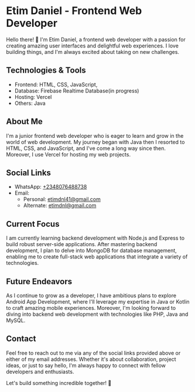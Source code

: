 # Etim Daniel - Frontend Web Developer

Hello there! 👋 I'm Etim Daniel, a frontend web developer with a passion for creating amazing user interfaces and delightful web experiences. I love building things, and I'm always excited about taking on new challenges.

## Technologies & Tools

- Frontend: HTML, CSS, JavaScript,
- Database: Firebase Realtime Database(in progress)
- Hosting: Vercel
- Others: Java

## About Me

I'm a junior frontend web developer who is eager to learn and grow in the world of web development. My journey began with Java then I resorted to HTML, CSS, and JavaScript, and I've come a long way since then. Moreover, I use Vercel for hosting my web projects.

## Social Links

- WhatsApp: [+2348076488738](https://wa.me/2348025089292)
- Email: 
  - Personal: [etimdnl41@gmail.com](mailto:etimdnl41@gmail.com)
  - Alternate: [etimdnl@gmail.com](mailto:etimdnl@gmail.com)

## Current Focus

I am currently learning backend development with Node.js and Express to build robust server-side applications. After mastering backend development, I plan to delve into MongoDB for database management, enabling me to create full-stack web applications that integrate a variety of technologies.

## Future Endeavors

As I continue to grow as a developer, I have ambitious plans to explore Android App Development, where I'll leverage my expertise in Java or Kotlin to craft amazing mobile experiences. Moreover, I'm looking forward to diving into backend web development with technologies like PHP, Java and MySQL.

## Contact

Feel free to reach out to me via any of the social links provided above or either of my email addresses. Whether it's about collaboration, project ideas, or just to say hello, I'm always happy to connect with fellow developers and enthusiasts.

Let's build something incredible together! 🚀
